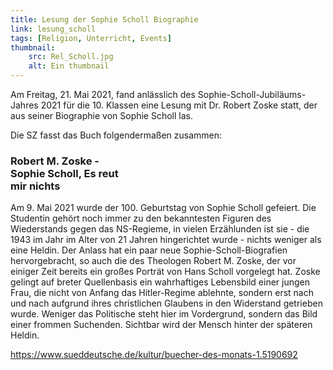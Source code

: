 ```yaml
---
title: Lesung der Sophie Scholl Biographie
link: lesung_scholl
tags: [Religion, Unterricht, Events]
thumbnail: 
    src: Rel_Scholl.jpg
    alt: Ein thumbnail
---
```

<p>Am Freitag, 21. Mai 2021, fand anlässlich des Sophie-Scholl-Jubiläums-Jahres 2021 für die 10. Klassen eine Lesung mit Dr. Robert Zoske statt, der aus seiner Biographie von Sophie Scholl las.</p>
<p>Die SZ fasst das Buch folgendermaßen zusammen:</p>
<figure style="float: right; margin-left: 15px; width: 50%; margin-bottom: 15px">
    <v-image name="Rel_Scholl" alt="Sopie Scholl - Es reut mir nichts">
</figure>
<h3>Robert M. Zoske - Sophie Scholl, Es reut mir nichts</h3>
<p>Am 9. Mai 2021 wurde der 100. Geburtstag von Sophie Scholl gefeiert. Die Studentin gehört noch immer zu den bekanntesten Figuren des Wiederstands gegen das NS-Regieme, in vielen Erzählunden ist sie - die 1943 im Jahr im Alter von 21 Jahren hingerichtet wurde - nichts weniger als eine Heldin. Der Anlass hat ein paar neue Sophie-Scholl-Biografien hervorgebracht, so auch die des Theologen Robert M. Zoske, der vor einiger Zeit bereits ein großes Porträt von Hans Scholl vorgelegt hat. Zoske gelingt auf breter Quellenbasis ein wahrhaftiges Lebensbild einer jungen Frau, die nicht von Anfang das Hitler-Regime ablehnte, sondern erst nach und nach aufgrund ihres christlichen Glaubens in den Widerstand getrieben wurde. Weniger das Politische steht hier im Vordergrund, sondern das Bild einer frommen Suchenden. Sichtbar wird der Mensch hinter der späteren Heldin.</p>
<a href="https://www.sueddeutsche.de/kultur/buecher-des-monats-1.5190692">https://www.sueddeutsche.de/kultur/buecher-des-monats-1.5190692</a>